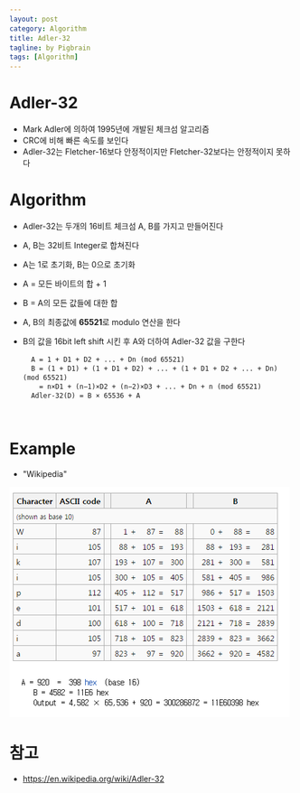 ```yaml
---
layout: post
category: Algorithm
title: Adler-32
tagline: by Pigbrain
tags: [Algorithm]
---
```


<!--more-->

# Adler-32  
* Mark Adler에 의하여 1995년에 개발된 체크섬 알고리즘  
* CRC에 비해 빠른 속도를 보인다  
* Adler-32는 Fletcher-16보다 안정적이지만 Fletcher-32보다는 안정적이지 못하다  

# Algorithm  
* Adler-32는 두개의 16비트 체크섬 A, B를 가지고 만들어진다  
* A, B는 32비트 Integer로 합쳐진다  
* A는 1로 초기화, B는 0으로 초기화  
* A = 모든 바이트의 합 + 1     
* B = A의 모든 값들에 대한 합  
* A, B의 최종값에 **65521**로 modulo 연산을 한다  
* B의 값을 16bit left shift 시킨 후 A와 더하여 Adler-32 값을 구한다   
  
  
		A = 1 + D1 + D2 + ... + Dn (mod 65521)  
		B = (1 + D1) + (1 + D1 + D2) + ... + (1 + D1 + D2 + ... + Dn) (mod 65521)  
		  = n×D1 + (n−1)×D2 + (n−2)×D3 + ... + Dn + n (mod 65521)  		         
     	Adler-32(D) = B × 65536 + A  
  

<br>  

# Example  
* "Wikipedia"    
   
<img src="/assets/themes/Snail/img/Algorithm/Adler32/example.png" alt="">  
   
<br>  
  
# 참고
* https://en.wikipedia.org/wiki/Adler-32     